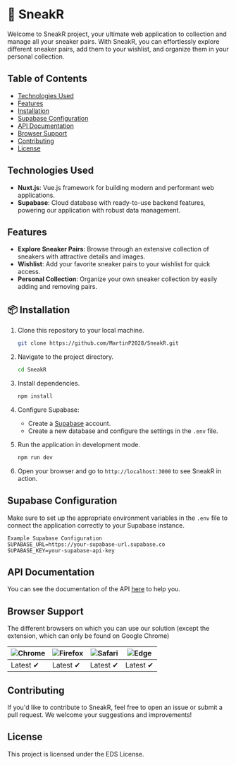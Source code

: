 # 👟 SneakR

Welcome to SneakR project, your ultimate web application to collection and manage all your sneaker pairs. With SneakR, you can effortlessly explore different sneaker pairs, add them to your wishlist, and organize them in your personal collection.

## Table of Contents

- [Technologies Used](#technologies-used)
- [Features](#features)
- [Installation](#installation)
- [Supabase Configuration](#supabase-configuration)
- [API Documentation](#api-documentation)
- [Browser Support](#browser-support)
- [Contributing](#contributing)
- [License](#license)

## Technologies Used

- **Nuxt.js**: Vue.js framework for building modern and performant web applications.
- **Supabase**: Cloud database with ready-to-use backend features, powering our application with robust data management.

## Features

- **Explore Sneaker Pairs**: Browse through an extensive collection of sneakers with attractive details and images.
- **Wishlist**: Add your favorite sneaker pairs to your wishlist for quick access.
- **Personal Collection**: Organize your own sneaker collection by easily adding and removing pairs.

## 📦 Installation

1. Clone this repository to your local machine.

   ```bash
   git clone https://github.com/MartinP2028/SneakR.git
   ```

2. Navigate to the project directory.

   ```bash
   cd SneakR
   ```

3. Install dependencies.

   ```bash
   npm install
   ```

4. Configure Supabase:

   - Create a [Supabase](https://supabase.io) account.
   - Create a new database and configure the settings in the `.env` file.

5. Run the application in development mode.

   ```bash
   npm run dev
   ```

6. Open your browser and go to `http://localhost:3000` to see SneakR in action.

## Supabase Configuration

Make sure to set up the appropriate environment variables in the `.env` file to connect the application correctly to your Supabase instance.

```env
Example Supabase Configuration
SUPABASE_URL=https://your-supabase-url.supabase.co
SUPABASE_KEY=your-supabase-api-key
```

## API Documentation
You can see the documentation of the API [here](https://api.supabase.com/api/v1) to help you.

## Browser Support
The different browsers on which you can use our solution (except the extension, which can only be found on Google Chrome)

![Chrome](https://raw.github.com/alrra/browser-logos/master/src/chrome/chrome_48x48.png) | ![Firefox](https://raw.github.com/alrra/browser-logos/master/src/firefox/firefox_48x48.png) | ![Safari](https://raw.github.com/alrra/browser-logos/master/src/safari/safari_48x48.png) | ![Edge](https://raw.github.com/alrra/browser-logos/master/src/edge/edge_48x48.png) |
--- | --- | --- | --- |
Latest ✔ | Latest ✔ | Latest ✔ | Latest ✔ |

## Contributing
If you'd like to contribute to SneakR, feel free to open an issue or submit a pull request. We welcome your suggestions and improvements!

## License
This project is licensed under the EDS License.

```
